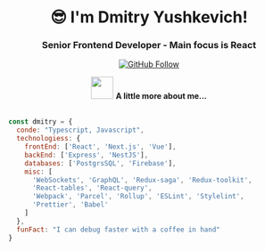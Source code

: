 <h1 align="center">😎 I'm Dmitry Yushkevich!</h1>
<h3 align="center">Senior Frontend Developer - Main focus is React</h3>

<p align="center">
  <a href="https://github.com/DmitryFullStackDev" target="_blank">
    <img src="https://img.shields.io/github/followers/DmitryFullStackDev?label=Follow&style=social" alt="GitHub Follow" />
  </a>
</p>

<div align="center">
  <img src="https://media.giphy.com/media/12oufCB0MyZ1Go/giphy.gif" width="40" /> 
  <strong>A little more about me...</strong>
</div>

<br />

```js
const dmitry = {
  conde: "Typescript, Javascript",
  technologiess: {
    frontEnd: ['React', 'Next.js', 'Vue'],
    backEnd: ['Express', 'NestJS'],
    databases: ['PostgrsSQL', 'Firebase'],
    misc: [
      'WebSockets', 'GraphQL', 'Redux-saga', 'Redux-toolkit',
      'React-tables', 'React-query',
      'Webpack', 'Parcel', 'Rollup', 'ESLint', 'Stylelint',
      'Prettier', 'Babel'
    ]
  },
  funFact: "I can debug faster with a coffee in hand"
}
